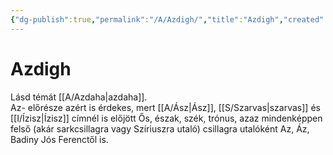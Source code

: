```yaml
---
{"dg-publish":true,"permalink":"/A/Azdigh/","title":"Azdigh","created":"2023-10-11T05:42","updated":"2024-10-23T19:31"}
---
```



# Azdigh

Lásd témát [[A/Azdaha\|azdaha]].  
Az- előrésze azért is érdekes, mert [[A/Ász\|Ász]], [[S/Szarvas\|szarvas]] és [[I/Ízisz\|Ízisz]] címnél is előjött Ős, észak, szék, trónus, azaz mindenképpen felső (akár sarkcsillagra vagy Szíriuszra utaló) csillagra utalóként Az, Áz, Badiny Jós Ferenctől is.  